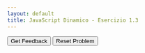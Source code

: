 ```yaml
---
layout: default
title: JavaScript Dinamico - Esercizio 1.3
---
```


<div id="jsDinamico_es1-3-sortableTrash" class="sortable-code"></div> 
<div id="jsDinamico_es1-3-sortable" class="sortable-code"></div> 
<div style="clear:both;"></div> 
<p> 
    <input id="jsDinamico_es1-3-feedbackLink" value="Get Feedback" type="button" /> 
    <input id="jsDinamico_es1-3-newInstanceLink" value="Reset Problem" type="button" /> 
</p> 
<script type="text/javascript"> 
(function(){
  var initial = "&lt;!DOCTYPE html&gt;\n" +
    "&lt;html lang=&quot;it&quot;&gt;\n" +
    "&lt;head&gt;\n" +
    "    &lt;meta charset=&quot;UTF-8&quot;&gt;\n" +
    "    &lt;meta name=&quot;viewport&quot; content=&quot;width=device-width, initial-scale=1.0&quot;&gt;\n" +
    "    &lt;title&gt;Esercizio: Modifica Testo con Selettore CSS&lt;/title&gt;\n" +
    "    &lt;style&gt;\n" +
    "        .messaggio {...}\n" +
    "    &lt;/style&gt;\n" +
    "&lt;/head&gt;\n" +
    "&lt;body&gt;\n" +
    "    &lt;h1&gt;Esercizio: Ottenere elemento tramite selettore CSS e modificare il testo&lt;/h1&gt;\n" +
    "    &lt;p class=&quot;messaggio&quot;&gt;Testo originale del paragrafo.&lt;/p&gt;\n" +
    "    &lt;button onclick=&quot;cambiaTesto()&quot;&gt;Cambia il testo del paragrafo&lt;/button&gt;\n" +
    "    &lt;script&gt;\n" +
    "        function cambiaTesto() {\n" +
    "            const paragrafo = document.querySelector(&#039;.messaggio&#039;);\n" +
    "            paragrafo.textContent = &#039;Il testo è stato modificato con JavaScript!&#039;;\n" +
    "        }\n" +
    "    &lt;/script&gt;\n" +
    "&lt;/body&gt;\n" +
    "&lt;/html&gt;\n" +
    "const paragrafo = document.querySelector(&#039;#messaggio&#039;); #distractor\n" +
    "const paragrafo = document.querySelector(&#039;messaggio&#039;); #distractor\n" +
    "const paragrafo = document.querySelector(&#039;?messaggio&#039;); #distractor";
  var parsonsPuzzle = new ParsonsWidget({
    "sortableId": "jsDinamico_es1-3-sortable",
    "max_wrong_lines": 10,
    "grader": ParsonsWidget._graders.LineBasedGrader,
    "exec_limit": 2500,
    "can_indent": true,
    "x_indent": 50,
    "lang": "en",
    "show_feedback": true,
    "trashId": "jsDinamico_es1-3-sortableTrash"
  });
  parsonsPuzzle.init(initial);
  parsonsPuzzle.shuffleLines();
  $("#jsDinamico_es1-3-newInstanceLink").click(function(event){ 
      event.preventDefault(); 
      parsonsPuzzle.shuffleLines(); 
  }); 
  $("#jsDinamico_es1-3-feedbackLink").click(function(event){ 
      event.preventDefault(); 
      parsonsPuzzle.getFeedback(); 
  }); 
})(); 
</script>